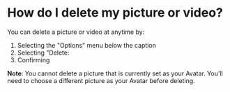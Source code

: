# How do I delete my picture or video? 

You can delete a picture or video at anytime by:

1. Selecting the "Options" menu below the caption
2. Selecting "Delete:
3. Confirming

**Note**: You cannot delete a picture that is currently set as your Avatar. You'll need to choose a different picture as your Avatar before deleting.
